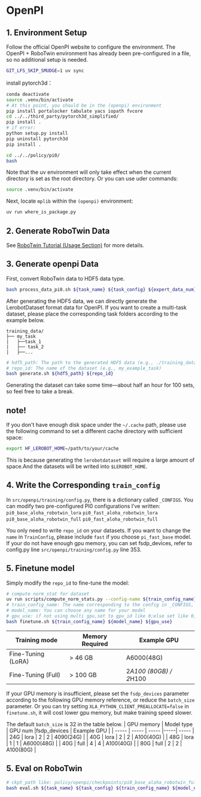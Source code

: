 # OpenPI
## 1. Environment Setup
   
Follow the official OpenPI website to configure the environment. The OpenPI + RoboTwin environment has already been pre-configured in a file, so no additional setup is needed.

```bash
GIT_LFS_SKIP_SMUDGE=1 uv sync
```
install pytorch3d：
```bash
conda deactivate
source .venv/bin/activate
# At this point, you should be in the (openpi) environment
pip install portalocker tabulate yacs iopath fvcore
cd ../../third_party/pytorch3d_simplified/
pip install .
# if error:
python setup.py install
pip uninstall pytorch3d
pip install .

cd ../../policy/pi0/
bash
```
Note that the uv environment will only take effect when the current directory is set as the root directory.
Or you can use uder commands:
```bash
source .venv/bin/activate
```

Next, locate `mplib` within the `(openpi)` environment:
```bash
uv run where_is_package.py
```

## 2. Generate RoboTwin Data
See [RoboTwin Tutorial (Usage Section)](https://robotwin-platform.github.io/doc/usage/collect-data.html) for more details.

## 3. Generate openpi Data
First, convert RoboTwin data to HDF5 data type.
``` bash
bash process_data_pi0.sh ${task_name} ${task_config} ${expert_data_num}
```

After generating the HDF5 data, we can directly generate the LerobotDataset format data for OpenPI.
If you want to create a multi-task dataset, please place the corresponding task folders according to the example below.

```
training_data/  
├── my_task
|   ├──task_1
|   ├── task_2 
|   ├──...
```

```bash
# hdf5_path: The path to the generated HDF5 data (e.g., ./training_data/my_task/)
# repo_id: The name of the dataset (e.g., my_example_task)
bash generate.sh ${hdf5_path} ${repo_id}
```

Generating the dataset can take some time—about half an hour for 100 sets, so feel free to take a break.

## note!
If you don't have enough disk space under the `~/.cache` path, please use the following command to set a different cache directory with sufficient space:
```bash
export HF_LEROBOT_HOME=/path/to/your/cache
```

This is because generating the `lerobotdataset` will require a large amount of space.And the datasets will be writed into `$LEROBOT_HOME`.

## 4. Write the Corresponding `train_config`
In `src/openpi/training/config.py`, there is a dictionary called `_CONFIGS`. You can modify two pre-configured PI0 configurations I’ve written:
`pi0_base_aloha_robotwin_lora` 
`pi0_fast_aloha_robotwin_lora`
`pi0_base_aloha_robotwin_full`
`pi0_fast_aloha_robotwin_full`

You only need to write `repo_id`  on your datasets.
If you want to change the `name` in `TrainConfig`, please include `fast` if you choose `pi_fast_base` model.
If your do not have enough gpu memory, you can set fsdp_devices, refer to config.py line `src/openpi/training/config.py` line 353.

## 5. Finetune model
Simply modify the `repo_id` to fine-tune the model:
```bash
# compute norm_stat for dataset
uv run scripts/compute_norm_stats.py --config-name ${train_config_name}
# train_config_name: The name corresponding to the config in _CONFIGS, such as pi0_base_aloha_full
# model_name: You can choose any name for your model
# gpu_use: if not using multi gpu,set to gpu_id like 0;else set like 0,1,2,3
bash finetune.sh ${train_config_name} ${model_name} ${gpu_use}
```

| Training mode | Memory Required | Example GPU        |
| ------------------ | --------------- | ------------------ |
| Fine-Tuning (LoRA) | > 46 GB       | A6000(48G)           |
| Fine-Tuning (Full) | > 100 GB         | 2*A100 (80GB) / 2*H100 |

If your GPU memory is insufficient, please set the `fsdp_devices` parameter according to the following GPU memory reference, or reduce the `batch_size` parameter.
Or you can try setting `XLA_PYTHON_CLIENT_PREALLOCATE=false` in `finetune.sh`, it will cost lower gpu memory, but make training speed slower.

The default `batch_size` is 32 in the table below.
| GPU memory | Model type | GPU num |fsdp_devices | Example GPU |
| ----- | ----- | ----- |-----| ----- |
|  24G | lora | 2 | 2 | 4090(24G)  |
|  40G | lora | 2 | 2 | A100(40G)  |
|  48G | lora | 1 | 1 | A6000(48G) |
|  40G | full | 4 | 4 | A100(40G)  |
|  80G | full | 2 | 2 | A100(80G)  |

## 5. Eval on RoboTwin

```bash
# ckpt_path like: policy/openpi/checkpoints/pi0_base_aloha_robotwin_full/my_task/30000
bash eval.sh ${task_name} ${task_config} ${train_config_name} ${model_name} ${seed} ${gpu_id}
```
